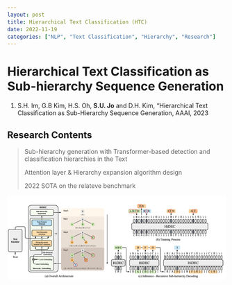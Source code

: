 ```yaml
---
layout: post
title: Hierarchical Text Classification (HTC)
date: 2022-11-19
categories: ["NLP", "Text Classification", "Hierarchy", "Research"]
---
```


# Hierarchical Text Classification as Sub-hierarchy Sequence Generation

1. S.H. Im, G.B Kim, H.S. Oh, **S.U. Jo** and D.H. Kim, “Hierarchical Text Classification as Sub-Hierarchy Sequence Generation, AAAI, 2023


## Research Contents
> Sub-hierarchy generation with Transformer-based detection and classification hierarchies in the Text
>
> Attention layer & Hierarchy expansion algorithm design
>
> 2022 SOTA on the relateve benchmark

![Resaerch_1_overall_architecture](/assets/image/HTC_1.png)
